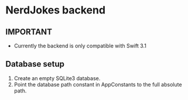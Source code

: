 # NerdJokes backend

## IMPORTANT
- Currently the backend is only compatible with Swift 3.1

## Database setup
1. Create an empty SQLite3 database.
2. Point the database path constant in AppConstants to the full absolute path.